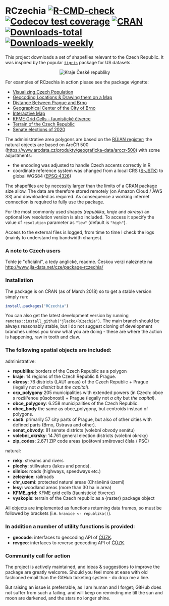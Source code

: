# RCzechia    [![R-CMD-check](https://github.com/jlacko/RCzechia/workflows/R-CMD-check/badge.svg)](https://github.com/jlacko/RCzechia/actions)   [![Codecov test coverage](https://codecov.io/gh/jlacko/RCzechia/branch/master/graph/badge.svg)](https://codecov.io/gh/jlacko/RCzechia?branch=master) [![CRAN](http://www.r-pkg.org/badges/version/RCzechia)](https://cran.r-project.org/package=RCzechia) [![Downloads-total](http://cranlogs.r-pkg.org/badges/grand-total/RCzechia?color=brightgreen)](https://www.r-pkg.org:443/pkg/RCzechia) [![Downloads-weekly](http://cranlogs.r-pkg.org/badges/last-week/RCzechia?color=brightgreen)](https://www.r-pkg.org:443/pkg/RCzechia)
This project downloads a set of shapefiles relevant to the Czech Republic. It was inspired by the popular [`tigris`](https://github.com/walkerke/tigris) package for US datasets.  

<p align="center">
  <img src="https://github.com/jlacko/RCzechia/blob/master/data-raw/kraje-lo-res.png?raw=true" alt="Kraje České republiky"/>
</p>

For examples of RCzechia in action please see the package vignette:

* [Visualizing Czech Population](https://CRAN.R-project.org/package=RCzechia/vignettes/vignette.html#visualizing-czech-population)
* [Geocoding Locations & Drawing them on a Map](https://CRAN.R-project.org/package=RCzechia/vignettes/vignette.html#geocoding-locations-drawing-them-on-a-map)
* [Distance Between Prague and Brno](https://CRAN.R-project.org/package=RCzechia/vignettes/vignette.html#distance-between-prague-and-brno)
* [Geographical Center of the City of Brno](https://CRAN.R-project.org/package=RCzechia/vignettes/vignette.html#geographical-center-of-the-city-of-brno)
* [Interactive Map](https://CRAN.R-project.org/package=RCzechia/vignettes/vignette.html#interactive-map)
* [KFME Grid Cells - faunistické čtverce](https://CRAN.R-project.org/package=RCzechia/vignettes/vignette.html#kfme-grid-cells)
* [Terrain of the Czech Republic](https://CRAN.R-project.org/package=RCzechia/vignettes/vignette.html#terrain-of-the-czech-republic)
* [Senate elections of 2020](https://CRAN.R-project.org/package=RCzechia/vignettes/vignette.html#senate-elections-of-2020)

The administrative area polygons are based on the [RÚIAN register](https://cs.wikipedia.org/wiki/Registr_%C3%BAzemn%C3%AD_identifikace,_adres_a_nemovitost%C3%AD); the natural objects are based on ArcČR 500 (https://www.arcdata.cz/produkty/geograficka-data/arccr-500) with some adjustments:  

 * the encoding was adjusted to handle Czech accents correctly in R  
 * coordinate reference system was changed from a local CRS ([S-JSTK](https://epsg.io/5513-1623)) to global WGS84 ([EPSG:4326](https://epsg.io/4326))   

The shapefiles are by necessity larger than the limits of a CRAN package size allow. The data are therefore stored remotely (on Amazon Cloud / AWS S3) and downloaded as required. As consequence a working internet connection is required to fully use the package.

For the most commonly used shapes (*republika*, *kraje* and *okresy*) an optional low resolution version is also included. To access it specify the value of `resolution` parameter as `"low"` (default is `"high"`).

Access to the external files is logged, from time to time I check the logs (mainly to understand my bandwidth charges).

### A note to Czech users
Tohle je "oficiální", a tedy anglické, readme. Českou verzi naleznete na http://www.jla-data.net/cze/package-rczechia/

### Installation
The package is on CRAN (as of March 2018) so to get a stable version simply run:
```r 
install.packages("RCzechia")
```
You can also get the latest development version by running `remotes::install_github("jlacko/RCzechia")`. The main branch should be always reasonably stable, but I do not suggest cloning of development branches unless you know what you are doing - these are where the action is happening, raw in tooth and claw.

### The following spatial objects are included:  

administrative:

* **republika**: borders of the Czech Republic as a polygon
* **kraje**: 14 regions of the Czech Republic & Prague.  
* **okresy**: 76 districts (LAU1 areas) of the Czech Republic + Prague (legally not *a district* but *the capital*).  
* **orp_polygony** 205 municipalities with extended powers (in Czech: obce s rozšířenou působností) + Prague (legally not *a city* but *the capital*).  
* **obce_polygony**: 6.258 municipalities of the Czech Republic.  
* **obce_body** the same as obce_polygony, but centroids instead of polygons.  
* **casti**: primarily 57 city parts of Prague, but also of other cities with defined parts (Brno, Ostrava and other).  
* **senat_obvody**: 81 senate districts (volební obvody senátu)
* **volebni_okrsky**: 14.761 general election districts (volební okrsky)
* **zip_codes**: 2.671 ZIP code areas (poštovní směrovací čísla / PSČ)

natural:

* **reky**: streams and rivers
* **plochy**: stillwaters (lakes and ponds).
* **silnice**: roads (highways, speedways etc.)
* **zeleznice**: railroads
* **chr_uzemi**: protected natural areas (Chráněná území)
* **lesy**: woodland areas (more than 30 ha in area)
* **KFME_grid**: KFME grid cells (faunistické čtverce)
* **vyskopis**: terrain of the Czech republic as a {raster} package object


All objects are implemented as functions returning data frames, so must be followed by brackets (i.e. `hranice <- republika()`).

### In addition a number of utility functions is provided:  
* **geocode**: interfaces to geocoding API of [ČÚZK](https://cuzk.cz/en).
* **revgeo**: interfaces to reverse geocoding API of [ČÚZK](https://cuzk.cz/en).

### Community call for action

The project is actively maintained, and ideas & suggestions to improve the package are greatly welcome. Should you feel more at ease with old fashioned email than the GitHub ticketing system - do drop me a line.

But raising an issue is preferrable, as I am human and I forget; GitHub does not suffer from such a failing, and will keep on reminding me till the sun and moon are darkened, and the stars no longer shine.
